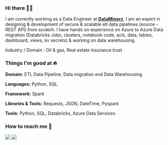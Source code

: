 ### Hi there 👋🏻 
I am currently working as a Data Engineer at [**DataMinerz**]((https://dataminerz.net/)). I am an expert in designing & development of secure & scalable etl data pipelines (source - REST API) from scratch. I have hands on experience on Azure to Azure Data migration (Databricks Jobs, clusters, notebook code, acls, data, tables, dashboard, views, kv secrets) & working on data warehousing.

Industry / Domain : Oil & gas, Real estate insurance trust


### Things I'm good at :fire:

**Domain:** ETL Data Pipeline, Data migration and Data Warehousing.

**Languages:**  Python, SQL

**Framework:** Spark

**Libraries & Tools:** Requests, JSON, DateTime, Pyspark

**Tools:** Python, SQL, Databricks, Azure Data Services

### How to reach me 📱 

[<img target="_blank" src="https://img.icons8.com/cotton/64/000000/whatsapp--v4.png"/>](https://wa.me/919557708565) [<img target="_blank" src="https://img.icons8.com/doodle/64/000000/linkedin-circled.png"/>](http://Linkedin.com/in/haiderali001/) 
